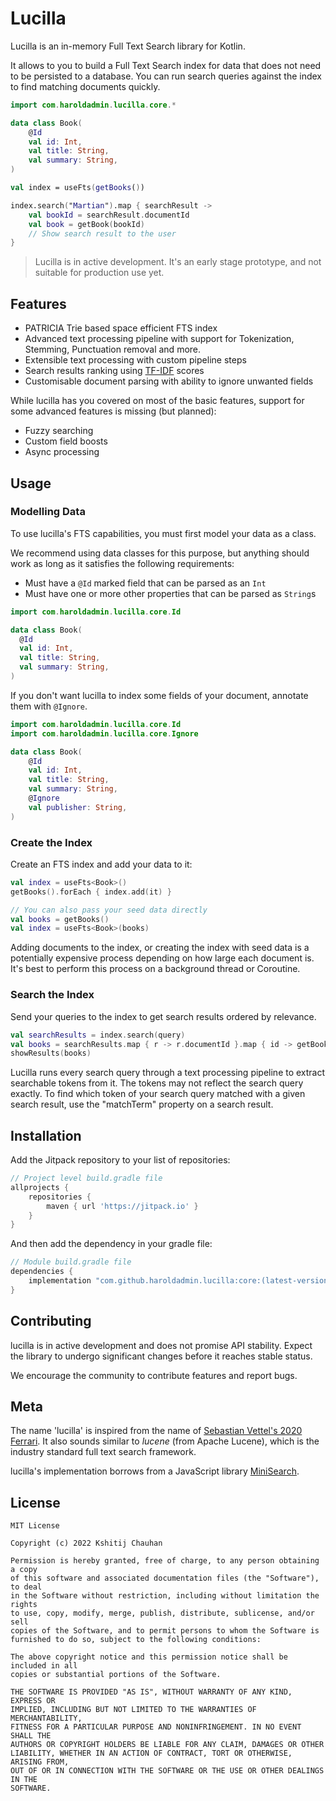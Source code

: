 # Lucilla

Lucilla is an in-memory Full Text Search library for Kotlin.

It allows to you to build a Full Text Search index for data that does not need to be persisted to a database.
You can run search queries against the index to find matching documents quickly.

```kotlin
import com.haroldadmin.lucilla.core.*

data class Book(
    @Id
    val id: Int,
    val title: String,
    val summary: String,
)

val index = useFts(getBooks())

index.search("Martian").map { searchResult ->
    val bookId = searchResult.documentId
    val book = getBook(bookId)
    // Show search result to the user
}
```

> Lucilla is in active development. It's an early stage prototype, and not suitable for production use yet.

## Features

- PATRICIA Trie based space efficient FTS index
- Advanced text processing pipeline with support for Tokenization, Stemming, Punctuation removal and more.
- Extensible text processing with custom pipeline steps
- Search results ranking using [TF-IDF](https://en.wikipedia.org/wiki/Tf%E2%80%93idf) scores 
- Customisable document parsing with ability to ignore unwanted fields

While lucilla has you covered on most of the basic features, support for some advanced features is missing (but planned):
- Fuzzy searching
- Custom field boosts
- Async processing

## Usage

### Modelling Data

To use lucilla's FTS capabilities, you must first model your data as a class. 

We recommend using data classes for this purpose, but anything should work as long as it satisfies the following requirements:
- Must have a `@Id` marked field that can be parsed as an `Int`
- Must have one or more other properties that can be parsed as `String`s

```kotlin
import com.haroldadmin.lucilla.core.Id

data class Book(
  @Id
  val id: Int,
  val title: String,
  val summary: String,
)
```

If you don't want lucilla to index some fields of your document, annotate them with `@Ignore`.

```kotlin
import com.haroldadmin.lucilla.core.Id
import com.haroldadmin.lucilla.core.Ignore

data class Book(
    @Id
    val id: Int,
    val title: String,
    val summary: String, 
    @Ignore
    val publisher: String,
)
```

### Create the Index

Create an FTS index and add your data to it:

```kotlin
val index = useFts<Book>()
getBooks().forEach { index.add(it) }

// You can also pass your seed data directly
val books = getBooks()
val index = useFts<Book>(books)
```

Adding documents to the index, or creating the index with seed data is a potentially expensive process depending on how large each document is.
It's best to perform this process on a background thread or Coroutine.

### Search the Index

Send your queries to the index to get search results ordered by relevance.

```kotlin
val searchResults = index.search(query)
val books = searchResults.map { r -> r.documentId }.map { id -> getBook(id) }
showResults(books)
```

Lucilla runs every search query through a text processing pipeline to extract searchable tokens from it. The tokens may not reflect the search query exactly. 
To find which token of your search query matched with a given search result, use the "matchTerm" property on a search result.

## Installation

Add the Jitpack repository to your list of repositories:

```groovy
// Project level build.gradle file
allprojects {
    repositories {
        maven { url 'https://jitpack.io' }
    }
}
```

And then add the dependency in your gradle file:

```groovy
// Module build.gradle file
dependencies {
    implementation "com.github.haroldadmin.lucilla:core:(latest-version)"
}
```

## Contributing

lucilla is in active development and does not promise API stability. Expect the library to undergo significant changes before it reaches stable status.

We encourage the community to contribute features and report bugs.

## Meta

The name 'lucilla' is inspired from the name of [Sebastian Vettel's 2020 Ferrari](https://www.espn.in/f1/story/_/id/28890092/vettel-names-2020-car-lucilla).
It also sounds similar to _lucene_ (from Apache Lucene), which is the industry standard full text search framework.

lucilla's implementation borrows from a JavaScript library [MiniSearch](https://github.com/lucaong/minisearch).

## License

```text
MIT License

Copyright (c) 2022 Kshitij Chauhan

Permission is hereby granted, free of charge, to any person obtaining a copy
of this software and associated documentation files (the "Software"), to deal
in the Software without restriction, including without limitation the rights
to use, copy, modify, merge, publish, distribute, sublicense, and/or sell
copies of the Software, and to permit persons to whom the Software is
furnished to do so, subject to the following conditions:

The above copyright notice and this permission notice shall be included in all
copies or substantial portions of the Software.

THE SOFTWARE IS PROVIDED "AS IS", WITHOUT WARRANTY OF ANY KIND, EXPRESS OR
IMPLIED, INCLUDING BUT NOT LIMITED TO THE WARRANTIES OF MERCHANTABILITY,
FITNESS FOR A PARTICULAR PURPOSE AND NONINFRINGEMENT. IN NO EVENT SHALL THE
AUTHORS OR COPYRIGHT HOLDERS BE LIABLE FOR ANY CLAIM, DAMAGES OR OTHER
LIABILITY, WHETHER IN AN ACTION OF CONTRACT, TORT OR OTHERWISE, ARISING FROM,
OUT OF OR IN CONNECTION WITH THE SOFTWARE OR THE USE OR OTHER DEALINGS IN THE
SOFTWARE.
```
